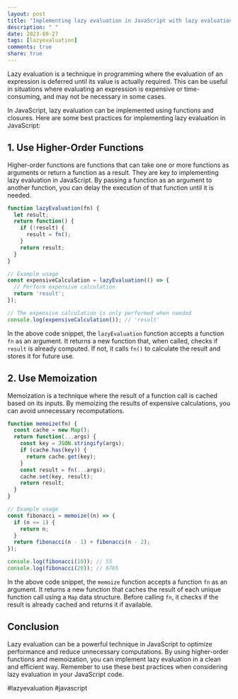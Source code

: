 ```yaml
---
layout: post
title: "Implementing lazy evaluation in JavaScript with lazy evaluation best practices"
description: " "
date: 2023-09-27
tags: [lazyevaluation]
comments: true
share: true
---
```


Lazy evaluation is a technique in programming where the evaluation of an expression is deferred until its value is actually required. This can be useful in situations where evaluating an expression is expensive or time-consuming, and may not be necessary in some cases.

In JavaScript, lazy evaluation can be implemented using functions and closures. Here are some best practices for implementing lazy evaluation in JavaScript:

## 1. Use Higher-Order Functions

Higher-order functions are functions that can take one or more functions as arguments or return a function as a result. They are key to implementing lazy evaluation in JavaScript. By passing a function as an argument to another function, you can delay the execution of that function until it is needed.

```javascript
function lazyEvaluation(fn) {
  let result;
  return function() {
    if (!result) {
      result = fn();
    }
    return result;
  }
}

// Example usage
const expensiveCalculation = lazyEvaluation(() => {
  // Perform expensive calculation
  return 'result';
});

// The expensive calculation is only performed when needed
console.log(expensiveCalculation()); // 'result'
```

In the above code snippet, the `lazyEvaluation` function accepts a function `fn` as an argument. It returns a new function that, when called, checks if `result` is already computed. If not, it calls `fn()` to calculate the result and stores it for future use.

## 2. Use Memoization

Memoization is a technique where the result of a function call is cached based on its inputs. By memoizing the results of expensive calculations, you can avoid unnecessary recomputations.

```javascript
function memoize(fn) {
  const cache = new Map();
  return function(...args) {
    const key = JSON.stringify(args);
    if (cache.has(key)) {
      return cache.get(key);
    }
    const result = fn(...args);
    cache.set(key, result);
    return result;
  }
}

// Example usage
const fibonacci = memoize((n) => {
  if (n <= 1) {
    return n;
  }
  return fibonacci(n - 1) + fibonacci(n - 2);
});

console.log(fibonacci(10)); // 55
console.log(fibonacci(20)); // 6765
```

In the above code snippet, the `memoize` function accepts a function `fn` as an argument. It returns a new function that caches the result of each unique function call using a `Map` data structure. Before calling `fn`, it checks if the result is already cached and returns it if available.

## Conclusion

Lazy evaluation can be a powerful technique in JavaScript to optimize performance and reduce unnecessary computations. By using higher-order functions and memoization, you can implement lazy evaluation in a clean and efficient way. Remember to use these best practices when considering lazy evaluation in your JavaScript code.

#lazyevaluation #javascript